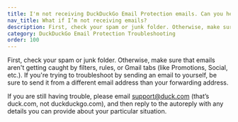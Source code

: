 ```yaml
---
title: I'm not receiving DuckDuckGo Email Protection emails. Can you help?
nav_title: What if I’m not receiving emails?
description: First, check your spam or junk folder. Otherwise, make sure that emails aren't getting caught by filters, rules, or Gmail tabs (like Promotions, Social, etc.).
category: DuckDuckGo Email Protection Troubleshooting
order: 100
---
```


First, check your spam or junk folder. Otherwise, make sure that emails aren't getting caught by filters, rules, or Gmail tabs (like Promotions, Social, etc.). If you're trying to troubleshoot by sending an email to yourself, be sure to send it from a different email address than your forwarding address.

If you are still having trouble, please email <a href="mailto:support@duck.com">support@duck.com</a> (that’s duck.com, not duckduckgo.com), and then reply to the autoreply with any details you can provide about your particular situation.
